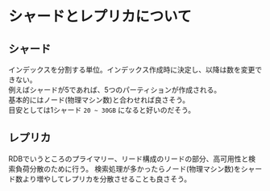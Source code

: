 # シャードとレプリカについて

## シャード
インデックスを分割する単位。インデックス作成時に決定し、以降は数を変更できない。  
例えばシャードが5であれば、5つのパーティションが作成される。  
基本的にはノード(物理マシン数)と合わせれば良さそう。  
目安としては1シャード `20 ~ 30GB` になると好いのだそう。

## レプリカ
RDBでいうところのプライマリー、リード構成のリードの部分、高可用性と検索負荷分散のために行う。
検索処理が多かったらノード(物理マシン数)をシャード数より増やしてレプリカを分散させることも良さそう。




